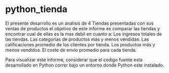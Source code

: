 # python_tienda

El presente desarrollo es un analisis de 4 Tiendas presentadas con sus ventas de productos
el objetivo de este informe es comparar las tiendas y encontrar cual de ellas es la mas debil
en cuanto a:
Los ingresos totales de las tiendas.
Las categorías de productos más y menos vendidas.
Las calificaciones promedio de los clientes por tienda.
Los productos más y menos vendidos.
El coste de envío promedio para cada tienda.

Para visualizar este informe, considerar que el codigo fuente esta desarrollado en Python
correr bajo un entorno donde Python este instalado.
